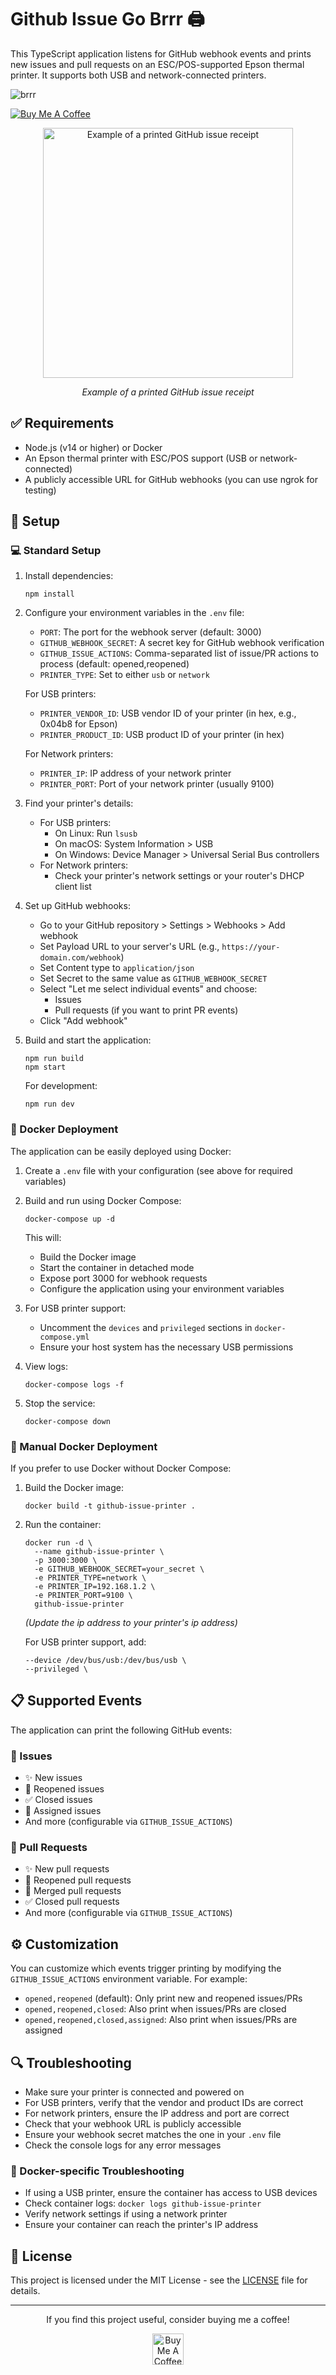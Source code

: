 # Github Issue Go Brrr 🖨️
 

This TypeScript application listens for GitHub webhook events and prints new issues and pull requests on an ESC/POS-supported Epson thermal printer. It supports both USB and network-connected printers.

![brrr](https://media1.tenor.com/m/E_3IiT0nbvMAAAAd/jerome-powell-money-printer-go-brrr.gif)

[![Buy Me A Coffee](https://img.shields.io/badge/Buy%20Me%20A%20Coffee-support-%23FFDD00?style=for-the-badge&logo=buy-me-a-coffee&logoColor=black)](https://buymeacoffee.com/moksony)

<div align="center">
  <img src="https://raw.githubusercontent.com/bmoksony/github-issue-printer/main/img/issue.jpeg" alt="Example of a printed GitHub issue receipt" width="400"/>
  <p><em>Example of a printed GitHub issue receipt</em></p>
</div>

## ✅ Requirements

- Node.js (v14 or higher) or Docker
- An Epson thermal printer with ESC/POS support (USB or network-connected)
- A publicly accessible URL for GitHub webhooks (you can use ngrok for testing)

## 🚀 Setup

### 💻 Standard Setup

1. Install dependencies:
   ```
   npm install
   ```

2. Configure your environment variables in the `.env` file:
   - `PORT`: The port for the webhook server (default: 3000)
   - `GITHUB_WEBHOOK_SECRET`: A secret key for GitHub webhook verification
   - `GITHUB_ISSUE_ACTIONS`: Comma-separated list of issue/PR actions to process (default: opened,reopened)
   - `PRINTER_TYPE`: Set to either `usb` or `network`
   
   For USB printers:
   - `PRINTER_VENDOR_ID`: USB vendor ID of your printer (in hex, e.g., 0x04b8 for Epson)
   - `PRINTER_PRODUCT_ID`: USB product ID of your printer (in hex)
   
   For Network printers:
   - `PRINTER_IP`: IP address of your network printer
   - `PRINTER_PORT`: Port of your network printer (usually 9100)

3. Find your printer's details:
   - For USB printers:
     - On Linux: Run `lsusb`
     - On macOS: System Information > USB
     - On Windows: Device Manager > Universal Serial Bus controllers
   - For Network printers:
     - Check your printer's network settings or your router's DHCP client list

4. Set up GitHub webhooks:
   - Go to your GitHub repository > Settings > Webhooks > Add webhook
   - Set Payload URL to your server's URL (e.g., `https://your-domain.com/webhook`)
   - Set Content type to `application/json`
   - Set Secret to the same value as `GITHUB_WEBHOOK_SECRET`
   - Select "Let me select individual events" and choose:
     - Issues
     - Pull requests (if you want to print PR events)
   - Click "Add webhook"

5. Build and start the application:
   ```
   npm run build
   npm start
   ```
   
   For development:
   ```
   npm run dev
   ```

### 🐳 Docker Deployment

The application can be easily deployed using Docker:

1. Create a `.env` file with your configuration (see above for required variables)

2. Build and run using Docker Compose:
   ```
   docker-compose up -d
   ```

   This will:
   - Build the Docker image
   - Start the container in detached mode
   - Expose port 3000 for webhook requests
   - Configure the application using your environment variables

3. For USB printer support:
   - Uncomment the `devices` and `privileged` sections in `docker-compose.yml`
   - Ensure your host system has the necessary USB permissions

4. View logs:
   ```
   docker-compose logs -f
   ```

5. Stop the service:
   ```
   docker-compose down
   ```

### 🔧 Manual Docker Deployment

If you prefer to use Docker without Docker Compose:

1. Build the Docker image:
   ```
   docker build -t github-issue-printer .
   ```

2. Run the container:
    
   ```
   docker run -d \
     --name github-issue-printer \
     -p 3000:3000 \
     -e GITHUB_WEBHOOK_SECRET=your_secret \
     -e PRINTER_TYPE=network \
     -e PRINTER_IP=192.168.1.2 \
     -e PRINTER_PORT=9100 \
     github-issue-printer
   ```
    *(Update the ip address to your printer's ip address)*   

   For USB printer support, add:
   ```
   --device /dev/bus/usb:/dev/bus/usb \
   --privileged \
   ```

## 📋 Supported Events

The application can print the following GitHub events:

### 🐛 Issues
- ✨ New issues
- 🔄 Reopened issues
- ✅ Closed issues
- 👤 Assigned issues
- And more (configurable via `GITHUB_ISSUE_ACTIONS`)

### 🔀 Pull Requests
- ✨ New pull requests
- 🔄 Reopened pull requests
- 🔗 Merged pull requests
- ✅ Closed pull requests
- And more (configurable via `GITHUB_ISSUE_ACTIONS`)

## ⚙️ Customization

You can customize which events trigger printing by modifying the `GITHUB_ISSUE_ACTIONS` environment variable. For example:
- `opened,reopened` (default): Only print new and reopened issues/PRs
- `opened,reopened,closed`: Also print when issues/PRs are closed
- `opened,reopened,closed,assigned`: Also print when issues/PRs are assigned

## 🔍 Troubleshooting

- Make sure your printer is connected and powered on
- For USB printers, verify that the vendor and product IDs are correct
- For network printers, ensure the IP address and port are correct
- Check that your webhook URL is publicly accessible
- Ensure your webhook secret matches the one in your `.env` file
- Check the console logs for any error messages

### 🐳 Docker-specific Troubleshooting

- If using a USB printer, ensure the container has access to USB devices
- Check container logs: `docker logs github-issue-printer`
- Verify network settings if using a network printer
- Ensure your container can reach the printer's IP address

## 📜 License

This project is licensed under the MIT License - see the [LICENSE](LICENSE) file for details.

---

<div align="center">
  <p>If you find this project useful, consider buying me a coffee!</p>
  <a href="https://buymeacoffee.com/moksony">
    <img src="https://www.buymeacoffee.com/assets/img/guidelines/download-assets-sm-1.svg" alt="Buy Me A Coffee" height="50">
  </a>
</div>